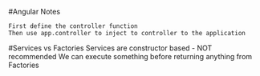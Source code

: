 #Angular Notes

    First define the controller function
    Then use app.controller to inject to controller to the application

#Services vs Factories
    Services are constructor based - NOT recommended
    We can execute something before returning anything from Factories